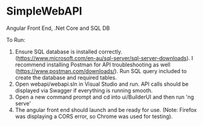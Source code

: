 # SimpleWebAPI
Angular Front End, .Net Core and SQL DB


To Run: 
1. Ensure SQL database is installed correctly. (https://www.microsoft.com/en-au/sql-server/sql-server-downloads). I recommend installing Postman for API troubleshooting as well (https://www.postman.com/downloads/). Run SQL query included to create the database and required tables.
2. Open webapi/webapi.sln in Visual Studio and run. API calls should be displayed via Swagger if everything is running smooth.
3. Open a new command prompt and cd into ui/BuilderUI and then run 'ng serve'
4. The angular front end should launch and be ready for use. (Note: Firefox was displaying a CORS error, so Chrome was used for testing).
